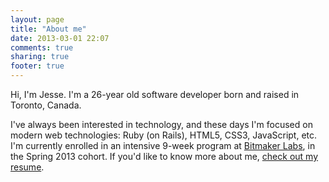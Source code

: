 ```yaml
---
layout: page
title: "About me"
date: 2013-03-01 22:07
comments: true
sharing: true
footer: true
---
```


Hi, I'm Jesse. I'm a 26-year old software developer born and raised in Toronto, Canada. 

I've always been interested in technology, and these days I'm focused on modern web technologies: Ruby (on Rails), HTML5, CSS3, JavaScript, etc. I'm currently enrolled in an intensive 9-week program at <a href="http://bitmakerlabs.com/">Bitmaker Labs</a>, in the Spring 2013 cohort. If you'd like to know more about me, <a href="http://jbinto.ca/resume">check out my resume</a>.
